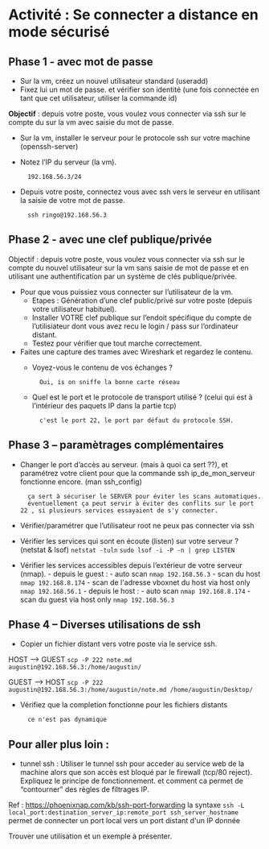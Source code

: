 # Activité : Se connecter a distance en mode sécurisé
## Phase 1 - avec mot de passe

- Sur la vm, créez un nouvel utilisateur standard (useradd)
- Fixez lui un mot de passe. et vérifier son identité (une fois connectée en tant que cet utilisateur, utiliser la commande id)

**Objectif** : depuis votre poste, vous voulez vous connecter via ssh sur le compte du  sur la vm avec saisie du mot de passe.
- Sur la vm, installer le serveur pour le protocole ssh sur votre machine (openssh-server)
- Notez l’IP du serveur (la vm).
            
        192.168.56.3/24
- Depuis votre poste, connectez vous avec ssh vers le serveur en utilisant la saisie de votre mot de passe.

        ssh ringo@192.168.56.3
## Phase 2 - avec une clef publique/privée
Objectif : depuis votre poste, vous voulez vous connecter via ssh sur le compte du nouvel utilisateur sur la vm sans saisie de mot de passe et en utilisant une authentification par un système de clés publique/privée.
- Pour que vous puissiez vous connecter sur l’utilisateur de la vm.
    - Etapes : Génération d’une clef public/privé sur votre poste (depuis votre utilisateur habituel).
    - Installer VOTRE clef publique sur l’endoit spécifique du compte de l’utilisiateur dont vous avez recu le login / pass sur l’ordinateur distant.
    - Testez pour vérifier que tout marche correctement.
- Faites une capture des trames avec Wireshark et regardez le contenu.
    - Voyez-vous le contenu de vos échanges ?
                
            Oui, is on sniffe la bonne carte réseau
    - Quel est le port et le protocole de transport utilisé ? (celui qui est à l’intérieur des paquets IP dans la partie tcp)

            c'est le port 22, le port par défaut du protocole SSH.
## Phase 3 – paramètrages complémentaires
- Changer le port d’accès au serveur. (mais à quoi ca sert ??), et paramétrez votre client pour que la commande ssh ip_de_mon_serveur fonctionne encore. (man ssh_config)
        
        ça sert à sécuriser le SERVER pour éviter les scans automatiques.
        éventuellement ça peut servir à éviter des conflits sur le port 22 , si plusieurs services essayaient de s'y connecter.
- Vérifier/paramétrer que l’utilisateur root ne peux pas connecter via ssh
- Vérifier les services qui sont en écoute (listen) sur votre serveur ? (netstat & lsof)
`netstat -tuln`
`sudo lsof -i -P -n | grep LISTEN`
- Vérifier les services accessibles depuis l’extérieur de votre serveur (nmap).
        - depuis le guest : 
                - auto scan `nmap 192.168.56.3`
                - scan du host `nmap 192.168.8.174`
                - scan de l'adresse vboxnet du host via host only `nmap 192.168.56.1`
        - depuis le host :
                - auto scan `nmap 192.168.8.174`
                - scan du guest via host only `nmap 192.168.56.3`

## Phase 4 – Diverses utilisations de ssh
- Copier un fichier distant vers votre poste via le service ssh.

HOST --> GUEST
`scp -P 222 note.md augustin@192.168.56.3:/home/augustin/`

GUEST --> HOST
`scp -P 222 augustin@192.168.56.3:/home/augustin/note.md /home/augustin/Desktop/`
- Vérifiez que la completion fonctionne pour les fichiers distants 

        ce n'est pas dynamique
## Pour aller plus loin :
- tunnel ssh : Utiliser le tunnel ssh pour acceder au service web de la machine alors que son accès est bloqué par le firewall (tcp/80 reject). Expliquez le principe de fonctionnement. et comment ca permet de “contourner” des règles de filtrages IP.

Ref : https://phoenixnap.com/kb/ssh-port-forwarding
la syntaxe `ssh -L local_port:destination_server_ip:remote_port ssh_server_hostname` permet de connecter un port local vers un port distant d'un IP donnée




Trouver une utilisation et un exemple à présenter.



